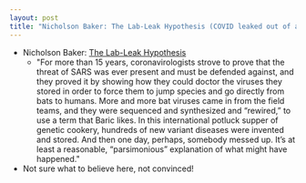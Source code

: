 ```yaml
---
layout: post
title: "Nicholson Baker: The Lab-Leak Hypothesis (COVID leaked out of a lab?!?)"
---
```

* Nicholson Baker: [The Lab-Leak Hypothesis](https://nymag.com/intelligencer/article/coronavirus-lab-escape-theory.html)
  * "For more than 15 years, coronavirologists strove to prove that the  threat of SARS was ever present and must be defended against, and they  proved it by showing how they could doctor the viruses they stored in  order to force them to jump species and go directly from bats to humans. More and more bat viruses came in from the field teams, and they were  sequenced and synthesized and “rewired,” to use a term that Baric likes. In this international potluck supper of genetic cookery, hundreds of  new variant diseases were invented and stored. And then one day,  perhaps, somebody messed up. It’s at least a reasonable, “parsimonious”  explanation of what might have happened."
* Not sure what to believe here, not convinced!